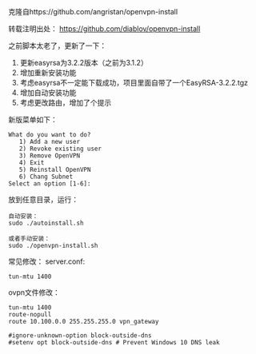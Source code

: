 克隆自https://github.com/angristan/openvpn-install

转载注明出处：
https://github.com/diablov/openvpn-install

之前脚本太老了，更新了一下：
1. 更新easyrsa为3.2.2版本（之前为3.1.2）
2. 增加重新安装功能
3. 考虑easyrsa不一定能下载成功，项目里面自带了一个EasyRSA-3.2.2.tgz
4. 增加自动安装功能
5. 考虑更改路由，增加了个提示

新版菜单如下：
```
What do you want to do?
   1) Add a new user
   2) Revoke existing user
   3) Remove OpenVPN
   4) Exit
   5) Reinstall OpenVPN
   6) Chang Subnet
Select an option [1-6]: 
```

放到任意目录，运行：
```
自动安装：
sudo ./autoinstall.sh

或者手动安装：
sudo ./openvpn-install.sh
```

常见修改：
server.conf:
```
tun-mtu 1400
```

ovpn文件修改：
```
tun-mtu 1400
route-nopull
route 10.100.0.0 255.255.255.0 vpn_gateway

#ignore-unknown-option block-outside-dns
#setenv opt block-outside-dns # Prevent Windows 10 DNS leak

```


